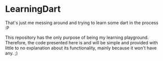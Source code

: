 # LearningDart
That's just me messing around and trying to learn some dart in the process :P

This repository has the only purpose of being my learning playground. Therefore, the code presented here is and will be simple and provided with little to no explanation about its functionality, mainly because it won't have any. ;) 
